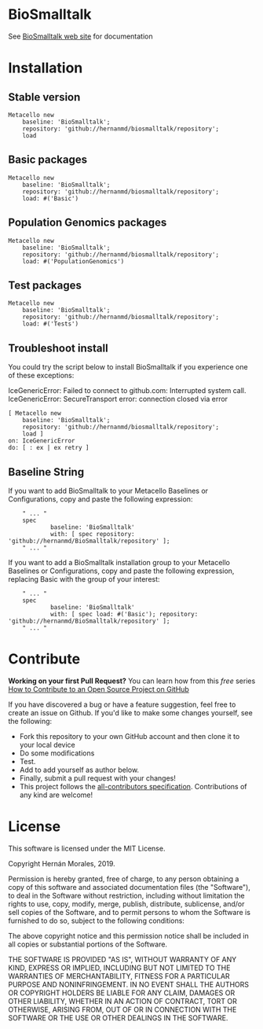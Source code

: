 # BioSmalltalk

See [BioSmalltalk web site](https://biosmalltalk.github.io/web) for documentation

# Installation

## Stable version

```smalltalk
Metacello new
    baseline: 'BioSmalltalk';
    repository: 'github://hernanmd/biosmalltalk/repository';
    load
```

## Basic packages

```smalltalk
Metacello new
    baseline: 'BioSmalltalk';
    repository: 'github://hernanmd/biosmalltalk/repository';
    load: #('Basic')
```

## Population Genomics packages

```smalltalk
Metacello new
    baseline: 'BioSmalltalk';
    repository: 'github://hernanmd/biosmalltalk/repository';
    load: #('PopulationGenomics')
```

## Test packages

```smalltalk
Metacello new
    baseline: 'BioSmalltalk';
    repository: 'github://hernanmd/biosmalltalk/repository';
    load: #('Tests')
```

## Troubleshoot install

You could try the script below to install BioSmalltalk if you experience one of these exceptions:

IceGenericError: Failed to connect to github.com: Interrupted system call.
IceGenericError: SecureTransport error: connection closed via error


```smalltalk
[ Metacello new
    baseline: 'BioSmalltalk';
    repository: 'github://hernanmd/biosmalltalk/repository';
    load ]
on: IceGenericError 
do: [ : ex | ex retry ]
```

## Baseline String

If you want to add BioSmalltalk to your Metacello Baselines or Configurations, copy and paste the following expression:

        " ... "
        spec
                baseline: 'BioSmalltalk' 
                with: [ spec repository: 'github://hernanmd/BioSmalltalk/repository' ];
        " ... "

If you want to add a BioSmalltalk installation group to your Metacello Baselines or Configurations, copy and paste the following expression, replacing Basic with the group of your interest:

        " ... "
        spec
                baseline: 'BioSmalltalk' 
                with: [ spec load: #('Basic'); repository: 'github://hernanmd/BioSmalltalk/repository' ];
        " ... "

# Contribute

**Working on your first Pull Request?** You can learn how from this *free* series [How to Contribute to an Open Source Project on GitHub](https://egghead.io/series/how-to-contribute-to-an-open-source-project-on-github)

If you have discovered a bug or have a feature suggestion, feel free to create an issue on Github.
If you'd like to make some changes yourself, see the following:    

  - Fork this repository to your own GitHub account and then clone it to your local device
  - Do some modifications
  - Test.
  - Add <your GitHub username> to add yourself as author below.
  - Finally, submit a pull request with your changes!
  - This project follows the [all-contributors specification](https://github.com/kentcdodds/all-contributors). Contributions of any kind are welcome!

# License

This software is licensed under the MIT License.

Copyright Hernán Morales, 2019.

Permission is hereby granted, free of charge, to any person obtaining
 a copy of this software and associated documentation files (the 
"Software"), to deal in the Software without restriction, including 
without limitation the rights to use, copy, modify, merge, publish, 
distribute, sublicense, and/or sell copies of the Software, and to 
permit persons to whom the Software is furnished to do so, subject to 
the following conditions:

The above copyright notice and this permission notice shall be included in all copies or substantial portions of the Software.

THE SOFTWARE IS PROVIDED "AS IS", WITHOUT WARRANTY OF ANY KIND, 
EXPRESS OR IMPLIED, INCLUDING BUT NOT LIMITED TO THE WARRANTIES OF 
MERCHANTABILITY, FITNESS FOR A PARTICULAR PURPOSE AND NONINFRINGEMENT. 
IN NO EVENT SHALL THE AUTHORS OR COPYRIGHT HOLDERS BE LIABLE FOR ANY 
CLAIM, DAMAGES OR OTHER LIABILITY, WHETHER IN AN ACTION OF CONTRACT, 
TORT OR OTHERWISE, ARISING FROM, OUT OF OR IN CONNECTION WITH THE 
SOFTWARE OR THE USE OR OTHER DEALINGS IN THE SOFTWARE.
